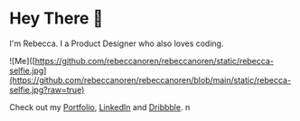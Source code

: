 # Hey There 👋

I'm Rebecca. I a Product Designer who also loves coding.

![Me]([https://github.com/rebeccanoren/rebeccanoren/static/rebecca-selfie.jpg](https://github.com/rebeccanoren/rebeccanoren/blob/main/static/rebecca-selfie.jpg?raw=true)

Check out my [Portfolio](https://www.rebeccanoren.se), [LinkedIn](https://linkedin.com/in/rebecca-noré) and [Dribbble](https://dribbble.com/rebeccanoren).
n

